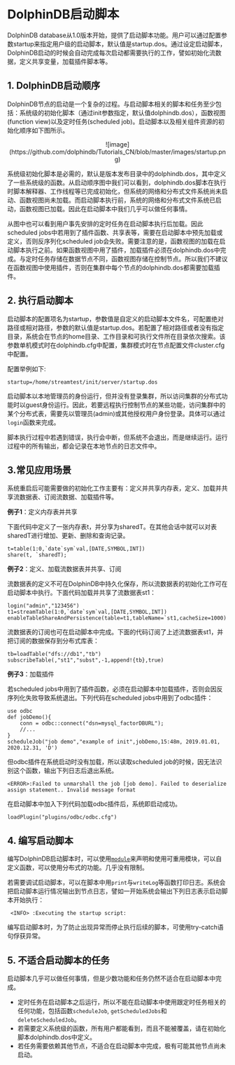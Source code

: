 # DolphinDB启动脚本 
DolphinDB database从1.0版本开始，提供了启动脚本功能。用户可以通过配置参数startup来指定用户级的启动脚本，默认值是startup.dos。通过设定启动脚本，DolphinDB启动的时候会自动完成每次启动都需要执行的工作，譬如初始化流数据，定义共享变量，加载插件脚本等。

## 1. DolphinDB启动顺序
DolphinDB节点的启动是一个复杂的过程。与启动脚本相关的脚本和任务至少包括：系统级的初始化脚本（通过init参数指定，默认值dolphindb.dos），函数视图(function view)以及定时任务(scheduled job)。启动脚本以及相关组件资源的初始化顺序如下图所示。

<div align="center">![image](https://github.com/dolphindb/Tutorials_CN/blob/master/images/startup.png)</div>

系统级初始化脚本是必需的，默认是版本发布目录中的dolphindb.dos，其中定义了一些系统级的函数。从启动顺序图中我们可以看到，dolphindb.dos脚本在执行时脚本解释器、工作线程等已完成初始化，但系统的网络和分布式文件系统尚未启动、函数视图尚未加载。而启动脚本执行前，系统的网络和分布式文件系统已启动，函数视图已加载。因此在启动脚本中我们几乎可以做任何事情。

从图中也可以看到用户事先安排的定时任务在启动脚本执行后加载。因此scheduled jobs中若用到了插件函数、共享表等，需要在启动脚本中预先加载或定义，否则反序列化scheduled job会失败。需要注意的是，函数视图的加载在启动脚本执行之前。如果函数视图中用了插件，加载插件必须在dolphindb.dos中完成。与定时任务存储在数据节点不同，函数视图存储在控制节点。所以我们不建议在函数视图中使用插件，否则在集群中每个节点的dolphindb.dos都需要加载插件。

## 2. 执行启动脚本

启动脚本的配置项名为startup，参数值是自定义的启动脚本文件名，可配置绝对路径或相对路径，参数的默认值是startup.dos。若配置了相对路径或者没有指定目录，系统会在节点的home目录、工作目录和可执行文件所在目录依次搜索。该参数单机模式时在dolphindb.cfg中配置，集群模式时在节点配置文件cluster.cfg中配置。

配置举例如下:
```
startup=/home/streamtest/init/server/startup.dos
```

启动脚本以本地管理员的身份运行，但并没有登录集群，所以访问集群的分布式功能时以guest身份运行。因此，若要远程执行控制节点的某些功能，访问集群中的某个分布式表，需要先以管理员(admin)或其他授权用户身份登录。具体可以通过`login`函数来完成。

脚本执行过程中若遇到错误，执行会中断，但系统不会退出，而是继续运行。运行过程中的所有输出，都会记录在本地节点的日志文件中。

## 3.常见应用场景

系统重启后可能需要做的初始化工作主要有：定义并共享内存表，定义、加载并共享流数据表、订阅流数据、加载插件等。

**例子1**：定义内存表并共享

下面代码中定义了一张内存表t，并分享为sharedT。在其他会话中就可以对表sharedT进行增加、更新、删除和查询记录。
```
t=table(1:0,`date`sym`val,[DATE,SYMBOL,INT])
share(t, `sharedT); 
```

**例子2**：定义、加载流数据表并共享、订阅

流数据表的定义不可在DolphinDB中持久化保存，所以流数据表的初始化工作可在启动脚本中执行。下面代码加载并共享了流数据表st1：
```
login("admin","123456")
t1=streamTable(1:0,`date`sym`val,[DATE,SYMBOL,INT])
enableTableShareAndPersistence(table=t1,tableName=`st1,cacheSize=1000)
```
流数据表的订阅也可在启动脚本中完成。下面的代码订阅了上述流数据表st1，并把订阅的数据保存到分布式库表：
```
tb=loadTable("dfs://db1","tb")
subscribeTable(,"st1","subst",-1,append!{tb},true)
```

**例子3**：加载插件

若scheduled jobs中用到了插件函数，必须在启动脚本中加载插件，否则会因反序列化失败导致系统退出。下列代码在scheduled jobs中用到了odbc插件：
```
use odbc
def jobDemo(){
	conn = odbc::connect("dsn=mysql_factorDBURL");
	//...
}
scheduleJob("job demo","example of init",jobDemo,15:48m, 2019.01.01, 2020.12.31, 'D')
```
但odbc插件在系统启动时没有加载，所以读取scheduled job的时候，因无法识别这个函数，输出下列日志后退出系统。
```
<ERROR>:Failed to unmarshall the job [job demo]. Failed to deserialize assign statement.. Invalid message format
```
在启动脚本中加入下列代码加载odbc插件后，系统即启动成功。
```
loadPlugin("plugins/odbc/odbc.cfg")
```
## 4. 编写启动脚本

编写DolphinDB启动脚本时，可以使用[`module`](https://github.com/dolphindb/Tutorials_CN/blob/master/module_tutorial.md)来声明和使用可重用模块，可以自定义函数，可以使用分布式的功能。几乎没有限制。

若需要调试启动脚本，可以在脚本中用`print`与`writeLog`等函数打印日志。系统会把启动脚本运行情况输出到节点日志，譬如一开始系统会输出下列日志表示启动脚本开始执行：
```
 <INFO> :Executing the startup script: 
```
编写启动脚本时，为了防止出现异常而停止执行后续的脚本，可使用try-catch语句俘获异常。

## 5. 不适合启动脚本的任务

启动脚本几乎可以做任何事情，但是少数功能和任务仍然不适合在启动脚本中完成。

* 定时任务在启动脚本之后运行，所以不能在启动脚本中使用跟定时任务相关的任何功能，包括函数`scheduleJob`, `getScheduledJobs`和`deleteScheduledJob`。
* 若需要定义系统级的函数，所有用户都能看到，而且不能被覆盖，请在初始化脚本dolphindb.dos中定义。
* 若任务需要依赖其他节点，不适合在启动脚本中完成，极有可能其他节点尚未启动。



